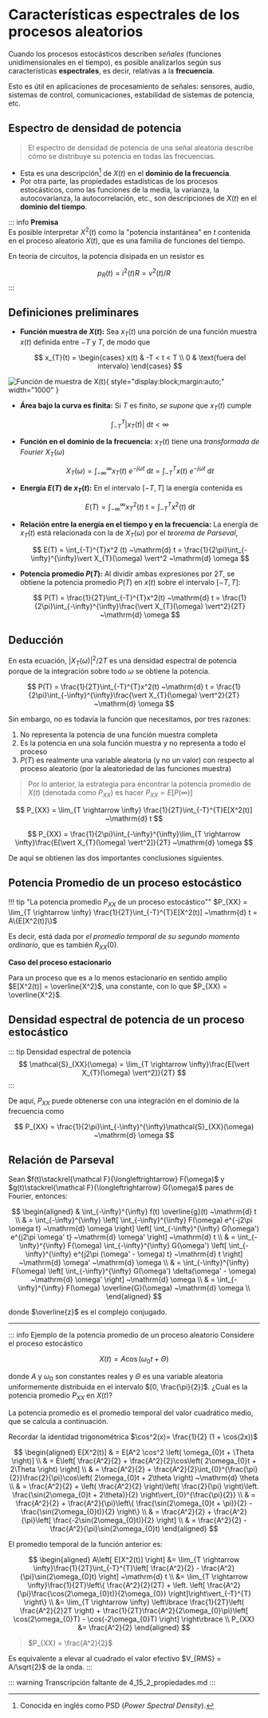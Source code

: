 # Características espectrales de los procesos aleatorios
 
Cuando los procesos estocásticos describen *señales* (funciones unidimensionales en el tiempo), es posible analizarlos según sus características **espectrales**, es decir, relativas a la **frecuencia**.

Esto es útil en aplicaciones de procesamiento de señales: sensores, audio, sistemas de control, comunicaciones, estabilidad de sistemas de potencia, etc.

## Espectro de densidad de potencia
> El espectro de densidad de potencia de una señal aleatoria describe cómo se distribuye su potencia en todas las frecuencias.

- Esta es una descripción[^1] de $X(t)$ en el **dominio de la frecuencia**.
- Por otra parte, las propiedades estadísticas de los procesos estocásticos, como las funciones de la media, la varianza, la autocovarianza, la autocorrelación, etc., son descripciones de $X(t)$ en el **dominio del tiempo**.

> [^1]: Conocida en inglés como PSD (*Power Spectral Density*).

::: info **Premisa**  
Es posible interpretar $X^2(t)$ como la "potencia instantánea" en $t$ contenida en el proceso aleatorio $X(t)$, que es una familia de funciones del tiempo.

En teoría de circuitos, la potencia disipada en un resistor es

$$
p_R(t) = i^2(t) R = v^2(t)/R
$$
:::

## Definiciones preliminares 

- **Función muestra de $X(t)$:**  Sea $x_{T}(t)$ una porción de una función muestra $x(t)$ definida entre $-T$ y $T$, de modo que

    $$
    x_{T}(t) = 
    \begin{cases}
    x(t) & -T < t < T \\
    0    & \text{fuera del intervalo}
    \end{cases}
    $$

![Función de muestra de $X(t)$](/img/15_func_muestra_x_t.svg){ style="display:block;margin:auto;" width="1000" }


- **Área bajo la curva es finita:** Si $T$ es finito, *se supone* que $x_{T}(t)$ cumple

    $$
    \int_{-T}^{T} \vert x_{T}(t) \vert ~\mathrm{d} t < \infty
    $$


- **Función en el dominio de la frecuencia:** $x_T(t)$ tiene una *transformada de Fourier* $X_{T}(\omega)$

    $$
    X_{T}(\omega) = \int_{-\infty}^{\infty} x_{T}(t) ~ e^{-j\omega t} ~\mathrm{d} t = \int_{-T}^{T} x(t) ~ e^{-j\omega t} ~\mathrm{d} t
    $$

- **Energía $E(T)$ de $x_T(t)$:** En el intervalo $[-T,T]$ la energía contenida es

    $$
    E(T) = \int_{-\infty}^{\infty}x_{T}^2(t) ~\mathrm{t} = \int_{-T}^{T}x^2 (t) ~\mathrm{d} t
    $$


- **Relación entre la energía en el tiempo y en la frecuencia:** La energía de $x_T(t)$ está relacionada con la de $X_{T}(\omega)$ por el *teorema de Parseval*, 

    $$
    E(T) = \int_{-T}^{T}x^2 (t) ~\mathrm{d} t = \frac{1}{2\pi}\int_{-\infty}^{\infty}\vert X_{T}(\omega) \vert^2 ~\mathrm{d} \omega
    $$

- **Potencia promedio $P(T)$:** Al dividir ambas expresiones por $2T$, se obtiene la potencia promedio $P(T)$ en $x(t)$ sobre el intervalo $[-T,T]$: 

    $$
    P(T) = \frac{1}{2T}\int_{-T}^{T}x^2(t) ~\mathrm{d} t = \frac{1}{2\pi}\int_{-\infty}^{\infty}\frac{\vert X_{T}(\omega) \vert^2}{2T} ~\mathrm{d} \omega
    $$

## Deducción 
En esta ecuación, $\vert X_{T}(\omega) \vert^2 / 2T$ es una densidad espectral de potencia porque de la integración sobre todo $\omega$ se obtiene la potencia.

$$
P(T) = \frac{1}{2T}\int_{-T}^{T}x^2(t) ~\mathrm{d} t = \frac{1}{2\pi}\int_{-\infty}^{\infty}\frac{\vert X_{T}(\omega) \vert^2}{2T} ~\mathrm{d} \omega
$$

Sin embargo, no es todavía la función que necesitamos, por tres razones: 

1. No representa la potencia de una función muestra completa
2. Es la potencia en una sola función muestra y no representa a todo el proceso
3. $P(T)$ es realmente una variable aleatoria (y no un valor) con respecto al proceso aleatorio (por la aleatoriedad de las funciones muestra)

> Por lo anterior, la estrategia para encontrar la potencia promedio de $X(t)$ (denotada como $P_{XX}$) es hacer $P_{XX} = E[P(\infty)]$

$$
 P_{XX} = \lim_{T \rightarrow \infty} \frac{1}{2T}\int_{-T}^{T}E[X^2(t)] ~\mathrm{d} t
$$
 
$$
P_{XX} = \frac{1}{2\pi}\int_{-\infty}^{\infty}\lim_{T \rightarrow \infty}\frac{E[\vert X_{T}(\omega) \vert^2]}{2T} ~\mathrm{d} \omega    
$$

De aquí se obtienen las dos importantes conclusiones siguientes.

## Potencia Promedio de un proceso estocástico

!!! tip "La potencia promedio $P_{XX}$ de un proceso estocástico""
    $P_{XX} = \lim_{T \rightarrow \infty} \frac{1}{2T}\int_{-T}^{T}E[X^2(t)] ~\mathrm{d} t = A\{E[X^2(t)]\}$


Es decir, está dada por *el promedio temporal de su segundo momento ordinario*, que es también $R_{XX}(0)$.

**Caso del proceso estacionario**

Para un proceso que es a lo menos estacionario en sentido amplio $E[X^2(t)] = \overline{X^2}$, una constante, con lo que $P_{XX} = \overline{X^2}$.

## Densidad espectral de potencia de un proceso estocástico

::: tip Densidad espectral de potencia
$$
\mathcal{S}_{XX}(\omega) = \lim_{T \rightarrow \infty}\frac{E[\vert X_{T}(\omega) \vert^2]}{2T}
$$
:::

De aquí, $P_{XX}$ puede obtenerse con una integración en el dominio de la frecuencia como

$$
    P_{XX} = \frac{1}{2\pi}\int_{-\infty}^{\infty}\mathcal{S}_{XX}(\omega) ~\mathrm{d} \omega
$$

## Relación de Parseval


Sean $f(t)\stackrel{\mathcal F}{\longleftrightarrow} F(\omega)$ y
$g(t)\stackrel{\mathcal F}{\longleftrightarrow} G(\omega)$ pares de Fourier, entonces:




$$
    \begin{aligned}
	& \int_{-\infty}^{\infty} f(t) \overline{g}(t) ~\mathrm{d} t \\ 
	& = \int_{-\infty}^{\infty} \left[ \int_{-\infty}^{\infty} F(\omega) e^{-j2\pi \omega t} ~\mathrm{d} \omega \right] \left[ \int_{-\infty}^{\infty} G(\omega') e^{j2\pi \omega' t} ~\mathrm{d} \omega' \right] ~\mathrm{d} t \\
	& = \int_{-\infty}^{\infty} F(\omega) \int_{-\infty}^{\infty} G(\omega') \left[ \int_{-\infty}^{\infty} e^{j2\pi (\omega' - \omega) t} ~\mathrm{d} t \right] ~\mathrm{d} \omega' ~\mathrm{d} \omega \\
    & = \int_{-\infty}^{\infty} F(\omega) \left[ \int_{-\infty}^{\infty} G(\omega') \delta(\omega' - \omega) ~\mathrm{d} \omega' \right] ~\mathrm{d} \omega \\
    & = \int_{-\infty}^{\infty} F(\omega) \overline{G}(\omega) ~\mathrm{d} \omega \\
    \end{aligned}
$$

donde $\overline{z}$ es el complejo conjugado.

---

::: info Ejemplo de la potencia promedio de un proceso aleatorio
Considere el proceso estocástico

$$
X(t) = A\cos\left( \omega_{0}t + \Theta \right)
$$

donde $A$ y $\omega_{0}$ son constantes reales y $\Theta$ es una variable aleatoria uniformemente distribuida en el intervalo $[0, \frac{\pi}{2}]$. ¿Cuál es la potencia promedio $P_{XX}$ en $X(t)$?

La potencia promedio es el promedio temporal del valor cuadrático medio, que se calcula a continuación. 

Recordar la identidad trigonométrica $\cos^2(x)= \frac{1}{2} (1 + \cos(2x))$


$$
\begin{aligned}
  E[X^2(t)] & = E[A^2 \cos^2 \left( \omega_{0}t + \Theta \right)] \\
        & = E\left[ \frac{A^2}{2} +  \frac{A^2}{2}\cos\left( 2\omega_{0}t + 2\Theta \right) \right] \\
        & = \frac{A^2}{2} + \frac{A^2}{2}\int_{0}^{\frac{\pi}{2}}\frac{2}{\pi}\cos\left( 2\omega_{0}t + 2\theta \right) ~\mathrm{d} \theta \\
        & = \frac{A^2}{2} + \left( \frac{A^2}{2} \right)\left( \frac{2}{\pi} \right)\left. \frac{\sin(2\omega_{0}t + 2\theta)}{2} \right\vert_{0}^{\frac{\pi}{2}} \\
        & = \frac{A^2}{2} + \frac{A^2}{\pi}\left\{ \frac{\sin(2\omega_{0}t + \pi)}{2} - \frac{\sin(2\omega_{0}t)}{2} \right\} \\
        & = \frac{A^2}{2} + \frac{A^2}{\pi}\left[ \frac{-2\sin(2\omega_{0}t)}{2} \right] \\
        & = \frac{A^2}{2} - \frac{A^2}{\pi}\sin(2\omega_{0}t)
\end{aligned}
$$

El promedio temporal de la función anterior es:

$$
\begin{aligned}
  A\left[ E[X^2(t)] \right] &= \lim_{T \rightarrow \infty}\frac{1}{2T}\int_{-T}^{T}\left[ \frac{A^2}{2} - \frac{A^2}{\pi}\sin(2\omega_{0}t) \right] ~\mathrm{d} t \\
  &= \lim_{T \rightarrow \infty}\frac{1}{2T}\left\{ \frac{A^2}{2}(2T) + \left. \left[ \frac{A^2}{\pi}\frac{\cos(2\omega_{0}t)}{2\omega_{0}} \right]\right\vert_{-T}^{T} \right\} \\
  &= \lim_{T \rightarrow \infty} \left\lbrace \frac{1}{2T}\left( \frac{A^2}{2}2T \right) + \frac{1}{2T}\frac{A^2}{2\omega_{0}\pi}\left[ \cos(2\omega_{0}T) - \cos(-2\omega_{0}T) \right] \right\rbrace \\
  P_{XX} &= \frac{A^2}{2}
\end{aligned}
$$

> $P_{XX} = \frac{A^2}{2}$

Es equivalente a elevar al cuadrado el valor efectivo $V_{RMS} = A/\sqrt{2}$ de la onda.
:::

::: warning
Transcripción faltante de 4_15_2_propiedades.md
:::